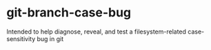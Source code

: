 # git-branch-case-bug
Intended to help diagnose, reveal, and test a filesystem-related case-sensitivity bug in git
